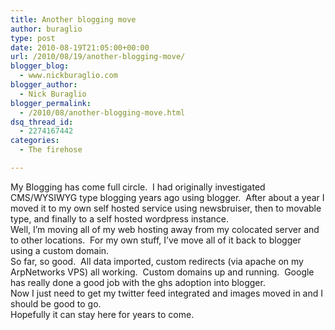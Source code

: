```yaml
---
title: Another blogging move
author: buraglio
type: post
date: 2010-08-19T21:05:00+00:00
url: /2010/08/19/another-blogging-move/
blogger_blog:
  - www.nickburaglio.com
blogger_author:
  - Nick Buraglio
blogger_permalink:
  - /2010/08/another-blogging-move.html
dsq_thread_id:
  - 2274167442
categories:
  - The firehose

---
```

My Blogging has come full circle.  I had originally investigated CMS/WYSIWYG type blogging years ago using blogger.  After about a year I moved it to my own self hosted service using newsbruiser, then to movable type, and finally to a self hosted wordpress instance.   
Well, I&#8217;m moving all of my web hosting away from my colocated server and to other locations.  For my own stuff, I&#8217;ve move all of it back to blogger using a custom domain.   
So far, so good.  All data imported, custom redirects (via apache on my ArpNetworks VPS) all working.  Custom domains up and running.  Google has really done a good job with the ghs adoption into blogger.   
Now I just need to get my twitter feed integrated and images moved in and I should be good to go.   
Hopefully it can stay here for years to come.  